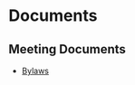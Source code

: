 # Documents

## Meeting Documents
- [Bylaws](assets/files/INFORMS%20Student%20Chapter%20Model%20Bylaws.docx)
